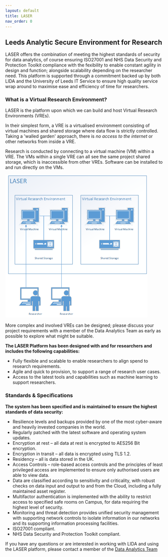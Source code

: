 ```yaml
---
layout: default
title: LASER
nav_order: 0
---
```


## Leeds Analytic Secure Environment for Research 

LASER offers the combination of meeting the highest standards of security for data analytics, of course ensuring ISO27001 and NHS Data Security and Protection Toolkit compliance with the fexibility to enable constant agility in design and function; alongside scalability depending on the researcher need. This platform is supported through a commitment backed up by both LIDA and the University of Leeds IT Service to ensure high quality service wrap around to maximise ease and efficiency of time for researchers.

### What is a Virtual Research Environment? 
LASER is the platform upon which we can build and host Virtual Research Environments (VREs). 

In their simplest form, a VRE is a virtualised environment consisting of virtual machines and shared storage where data flow is strictly controlled. Taking a 'walled garden' approach, there is _no access to the internet_ or other networks from inside a VRE. 

Research is conducted by connecting to a virtual machine (VM) within a VRE. The VMs within a single VRE can all see the same project shared storage, which is inaccessible from other VREs. Software can be installed to and run directly on the VMs. 

![LASER.png](./images/index/laser_smol.png)

More complex and involved VREs can be designed; please discuss your project requirements with a member of the Data Analytics Team as early as possible to explore what might be suitable.

**The LASER Platform has been designed with and for researchers and includes the following capabilities:**
- Fully flexible and scalable to enable researchers to align spend to research requirements.
- Agile and quick to provision, to support a range of research user cases.
- Access to the latest tools and capabilities such as machine learning to support researchers. 

### Standards & Specifications
**The system has been specified and is maintained to ensure the highest standards of data security:**
- Resilience levels and backups provided by one of the most cyber-aware and heavily invested companies in the world. 
- Regularly patched with the latest software and operating system updates.
- Encryption at rest – all data at rest is encrypted to AES256 Bit encryption.
- Encryption in transit – all data is encrypted using TLS 1.2.
- Residency – all is data stored in the UK.
- Access Controls – role-based access controls and the principles of least privileged access are implemented to ensure only authorised users are able to view data.
- Data are classified according to sensitivity and criticality, with robust checks on data input and output to and from the Cloud, including a fully maintained asset register.
- Multifactor authentication is implemented with the ability to restrict access to specified safe rooms on Campus, for data requiring the highest level of security.
- Monitoring and threat detection provides unified security management with supporting network controls to isolate information in our networks and its supporting information processing facilities.
- ISO27001 compliant.
- NHS Data Security and Protection Toolkit compliant. 

If you have any questions or are interested in working with LIDA and using the LASER platform, please contact a member of the [Data Analytics Team](mailto:ircdst@leeds.ac.uk)
